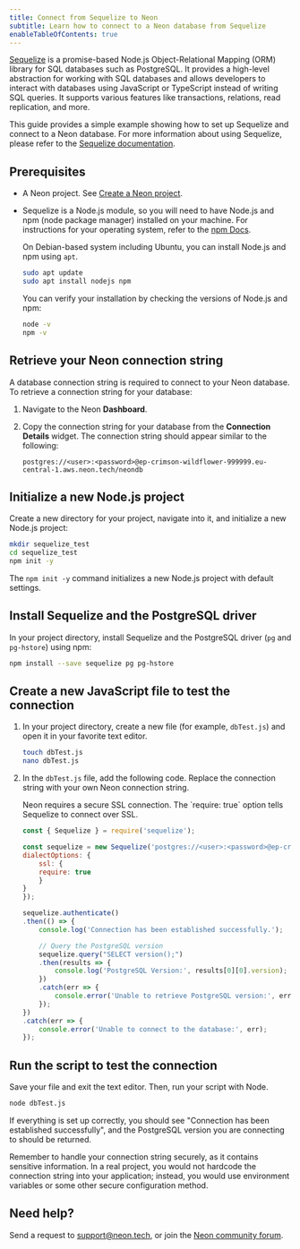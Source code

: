 ```yaml
---
title: Connect from Sequelize to Neon
subtitle: Learn how to connect to a Neon database from Sequelize
enableTableOfContents: true
---
```


[Sequelize](https://sequelize.org/) is a promise-based Node.js Object-Relational Mapping (ORM) library for SQL databases such as PostgreSQL. It provides a high-level abstraction for working with SQL databases and allows developers to interact with databases using JavaScript or TypeScript instead of writing SQL queries. It supports various features like transactions, relations, read replication, and more.

This guide provides a simple example showing how to set up Sequelize and connect to a Neon database. For more information about using Sequelize, please refer to the [Sequelize documentation](https://sequelize.org/docs/v6/).

## Prerequisites

- A Neon project. See [Create a Neon project](../manage/projects#create-a-project).
- Sequelize is a Node.js module, so you will need to have Node.js and npm (node package manager) installed on your machine. For instructions for your operating system, refer to the [npm Docs](https://docs.npmjs.com/downloading-and-installing-node-js-and-npm).

  On Debian-based system including Ubuntu, you can install Node.js and npm using `apt`.

  ```bash
  sudo apt update
  sudo apt install nodejs npm
  ```

  You can verify your installation by checking the versions of Node.js and npm:

  ```bash
  node -v
  npm -v
  ```

## Retrieve your Neon connection string

A database connection string is required to connect to your Neon database. To retrieve a connection string for your database:

1. Navigate to the Neon **Dashboard**.
2. Copy the connection string for your database from the **Connection Details** widget. The connection string should appear similar to the following:

    ```text
    postgres://<user>:<password>@ep-crimson-wildflower-999999.eu-central-1.aws.neon.tech/neondb
    ```

## Initialize a new Node.js project

Create a new directory for your project, navigate into it, and initialize a new Node.js project:

```bash
mkdir sequelize_test
cd sequelize_test
npm init -y
```

The `npm init -y` command initializes a new Node.js project with default settings.

## Install Sequelize and the PostgreSQL driver

In your project directory, install Sequelize and the PostgreSQL driver (`pg` and `pg-hstore`) using npm:

```bash
npm install --save sequelize pg pg-hstore
```

## Create a new JavaScript file to test the connection

1. In your project directory, create a new file (for example, `dbTest.js`) and open it in your favorite text editor.

    ```bash
    touch dbTest.js
    nano dbTest.js
    ```

2. In the `dbTest.js` file, add the following code. Replace the connection string with your own Neon connection string.

    <Admonition type="note">
    Neon requires a secure SSL connection. The `require: true` option tells Sequelize to connect over SSL.
    </Admonition>

    ```js
    const { Sequelize } = require('sequelize');

    const sequelize = new Sequelize('postgres://<user>:<password>@ep-crimson-wildflower-999999.eu-central-1.aws.neon.tech/neondb', {
    dialectOptions: {
        ssl: {
        require: true
        }
    }
    });

    sequelize.authenticate()
    .then(() => {
        console.log('Connection has been established successfully.');

        // Query the PostgreSQL version
        sequelize.query("SELECT version();")
        .then(results => {
            console.log('PostgreSQL Version:', results[0][0].version);
        })
        .catch(err => {
            console.error('Unable to retrieve PostgreSQL version:', err);
        });
    })
    .catch(err => {
        console.error('Unable to connect to the database:', err);
    });
    ```

## Run the script to test the connection

Save your file and exit the text editor. Then, run your script with Node.

```bash
node dbTest.js
```

If everything is set up correctly, you should see "Connection has been established successfully", and the PostgreSQL version you are connecting to should be returned.

<Admonition type="important">
Remember to handle your connection string securely, as it contains sensitive information. In a real project, you would not hardcode the connection string into your application; instead, you would use environment variables or some other secure configuration method.
</Admonition>

## Need help?

Send a request to [support@neon.tech](mailto:support@neon.tech), or join the [Neon community forum](https://community.neon.tech/).
